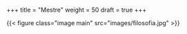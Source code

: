 +++
title = "Mestre"
weight = 50
draft = true
+++

{{< figure class="image main" src="images/filosofia.jpg" >}}
